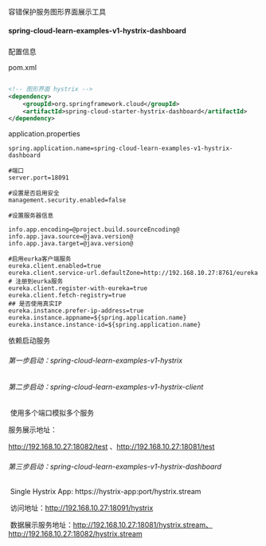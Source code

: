 容错保护服务图形界面展示工具

#### spring-cloud-learn-examples-v1-hystrix-dashboard

##### 

配置信息

pom.xml

```xml

<!-- 图形界面 hystrix -->
<dependency>
    <groupId>org.springframework.cloud</groupId>
    <artifactId>spring-cloud-starter-hystrix-dashboard</artifactId>
</dependency>
```



application.properties

```properties
spring.application.name=spring-cloud-learn-examples-v1-hystrix-dashboard

#端口
server.port=18091

#设置是否启用安全
management.security.enabled=false

#设置服务器信息

info.app.encoding=@project.build.sourceEncoding@
info.app.java.source=@java.version@
info.app.java.target=@java.version@

#启用eurka客户端服务
eureka.client.enabled=true
eureka.client.service-url.defaultZone=http://192.168.10.27:8761/eureka
# 注册到eurka服务
eureka.client.register-with-eureka=true
eureka.client.fetch-registry=true
## 是否使用真实IP
eureka.instance.prefer-ip-address=true
eureka.instance.appname=${spring.application.name}
eureka.instance.instance-id=${spring.application.name}

```



依赖启动服务

###### 第一步启动：spring-cloud-learn-examples-v1-hystrix

###### 第二步启动：spring-cloud-learn-examples-v1-hystrix-client

​	使用多个端口模拟多个服务

服务展示地址：

http://192.168.10.27:18082/test 、http://192.168.10.27:18081/test

###### 第三步启动：spring-cloud-learn-examples-v1-hystrix-dashboard

​	Single Hystrix App: https://hystrix-app:port/hystrix.stream 

​	访问地址：http://192.168.10.27:18091/hystrix

​			数据展示服务地址：http://192.168.10.27:18081/hystrix.stream、 http://192.168.10.27:18082/hystrix.stream 

